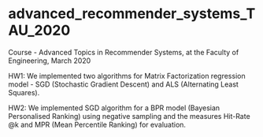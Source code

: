 # advanced_recommender_systems_TAU_2020
Course - Advanced Topics in Recommender Systems, at the Faculty of Engineering, March 2020


HW1: We implemented two algorithms for Matrix Factorization regression model - SGD (Stochastic Gradient Descent) and ALS (Alternating Least Squares).

HW2: We implemented SGD algorithm for a BPR model (Bayesian Personalised Ranking) using negative sampling and the measures Hit-Rate @k and MPR (Mean Percentile Ranking) for evaluation. 
